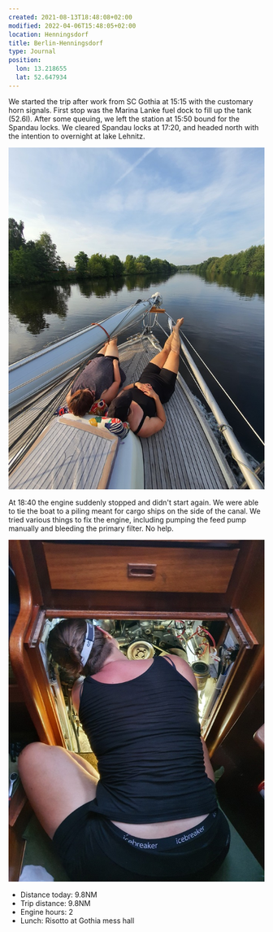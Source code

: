 ```yaml
---
created: 2021-08-13T18:48:08+02:00
modified: 2022-04-06T15:48:05+02:00
location: Henningsdorf
title: Berlin-Henningsdorf
type: Journal
position:
  lon: 13.218655
  lat: 52.647934
---
```


We started the trip after work from SC Gothia at 15:15 with the customary horn signals.
First stop was the Marina Lanke fuel dock to fill up the tank (52.6l). After some queuing, we left the station at 15:50 bound for the Spandau locks.
We cleared Spandau locks at 17:20, and headed north with the intention to overnight at lake Lehnitz.

![Afternoon cruise](../2021/8ac846b5893d81618f57d0ab08744b0a.jpg) 

At 18:40 the engine suddenly stopped and didn't start again. We were able to tie the boat to a piling meant for cargo ships on the side of the canal.
We tried various things to fix the engine, including pumping the feed pump manually and bleeding the primary filter. No help.

![Fighting with the engine](../2021/0cfae2a77957f1d5b840f1374eef22cf.jpg) 

* Distance today: 9.8NM
* Trip distance: 9.8NM
* Engine hours: 2
* Lunch: Risotto at Gothia mess hall
